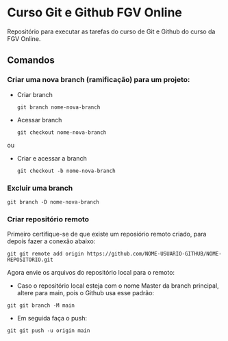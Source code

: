 # Curso Git e Github FGV Online

Repositório para executar as tarefas do curso de Git e Github do curso da FGV Online.

## Comandos

### Criar uma nova branch (ramificação) para um projeto:

- Criar branch

  ```shell
  git branch nome-nova-branch
  ```

- Acessar branch

  ```shell
  git checkout nome-nova-branch
  ```

ou

- Criar e acessar a branch

  ```shell
  git checkout -b nome-nova-branch
  ```

### Excluir uma branch

```shell
git branch -D nome-nova-branch
```

### Criar repositório remoto

Primeiro certifique-se de que existe um reposiório remoto criado, para depois fazer a conexão abaixo:

```shell
git git remote add origin https://github.com/NOME-USUARIO-GITHUB/NOME-REPOSITORIO.git
```

Agora envie os arquivos do repositório local para o remoto:

- Caso o repositório local esteja com o nome Master da branch principal, altere para main, pois o Github usa esse padrão:

```shell
git git branch -M main
```

- Em seguida faça o push:

```shell
git git push -u origin main
```

